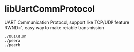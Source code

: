 # libUartCommProtocol
UART Communication Protocol, support like TCP/UDP feature  
RWND=1, easy way to make reliable transmission

```
./build.sh
./peera
./peerb
```
